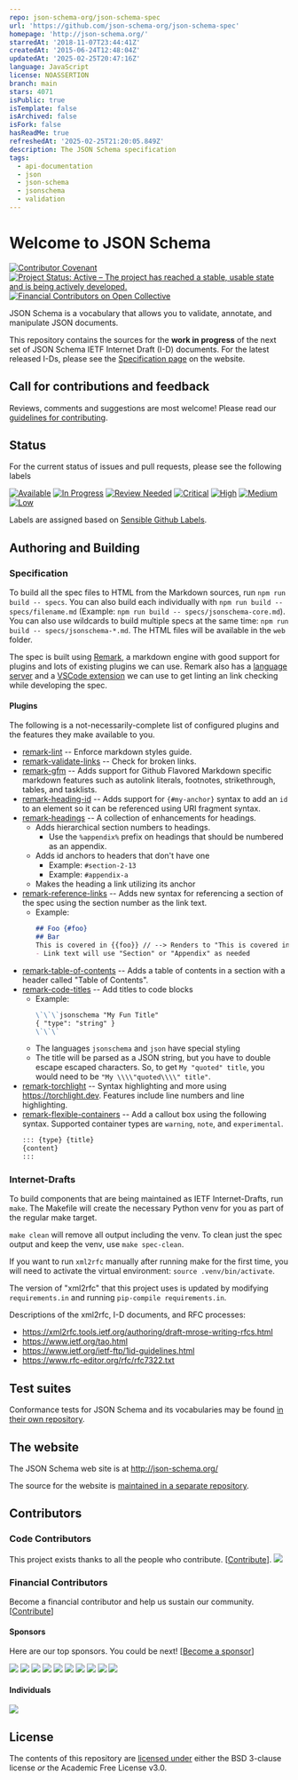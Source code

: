 ```yaml
---
repo: json-schema-org/json-schema-spec
url: 'https://github.com/json-schema-org/json-schema-spec'
homepage: 'http://json-schema.org/'
starredAt: '2018-11-07T23:44:41Z'
createdAt: '2015-06-24T12:48:04Z'
updatedAt: '2025-02-25T20:47:16Z'
language: JavaScript
license: NOASSERTION
branch: main
stars: 4071
isPublic: true
isTemplate: false
isArchived: false
isFork: false
hasReadMe: true
refreshedAt: '2025-02-25T21:20:05.849Z'
description: The JSON Schema specification
tags:
  - api-documentation
  - json
  - json-schema
  - jsonschema
  - validation
---
```


# Welcome to JSON Schema
[![Contributor Covenant](https://img.shields.io/badge/Contributor%20Covenant-2.1-4baaaa.svg)](https://github.com/json-schema-org/.github/blob/main/CODE_OF_CONDUCT.md)
[![Project Status: Active – The project has reached a stable, usable state and is being actively developed.](https://www.repostatus.org/badges/latest/active.svg)](https://www.repostatus.org/#active)
[![Financial Contributors on Open Collective](https://opencollective.com/json-schema/all/badge.svg?label=financial+contributors)](https://opencollective.com/json-schema)

JSON Schema is a vocabulary that allows you to validate, annotate, and
manipulate JSON documents.

This repository contains the sources for the **work in progress** of the next
set of JSON Schema IETF Internet Draft (I-D) documents. For the latest released
I-Ds, please see the
[Specification page](http://json-schema.org/specification.html) on the website.

## Call for contributions and feedback

Reviews, comments and suggestions are most welcome!
Please read our [guidelines for contributing](CONTRIBUTING.md).

## Status

For the current status of issues and pull requests, please see the following
labels

[![Available](https://img.shields.io/github/issues/json-schema-org/json-schema-spec/Status:%20Available.svg?color=brightgreen)](https://github.com/json-schema-org/json-schema-spec/issues?q=is%3Aopen+is%3Aissue+label%3A%22Status%3A+Available%22)
[![In Progress](https://img.shields.io/github/issues/json-schema-org/json-schema-spec/Status:%20In%20Progress.svg)](https://github.com/json-schema-org/json-schema-spec/labels/Status:%20In%20Progress)
[![Review Needed](https://img.shields.io/github/issues/json-schema-org/json-schema-spec/Status:%20Review%20Needed.svg)](https://github.com/json-schema-org/json-schema-spec/labels/Status%3A%20Review%20Needed)
[![Critical](https://img.shields.io/github/issues/json-schema-org/json-schema-spec/Priority:%20Critical.svg?color=critical
)](https://github.com/json-schema-org/json-schema-spec/labels/Priority%3A%20Critical)
[![High](https://img.shields.io/github/issues/json-schema-org/json-schema-spec/Priority:%20High.svg?color=important)](https://github.com/json-schema-org/json-schema-spec/labels/Priority%3A%20High)
[![Medium](https://img.shields.io/github/issues/json-schema-org/json-schema-spec/Priority:%20Medium.svg)](https://github.com/json-schema-org/json-schema-spec/labels/Priority%3A%20Medium)
[![Low](https://img.shields.io/github/issues/json-schema-org/json-schema-spec/Priority:%20Low.svg)](https://github.com/json-schema-org/json-schema-spec/labels/Priority%3A%20Low)

Labels are assigned based on
[Sensible Github Labels](https://github.com/Relequestual/sensible-github-labels).

## Authoring and Building

### Specification
To build all the spec files to HTML from the Markdown sources, run `npm run
build -- specs`. You can also build each individually with `npm run build --
specs/filename.md` (Example: `npm run build -- specs/jsonschema-core.md`). You
can also use wildcards to build multiple specs at the same time: `npm run build
-- specs/jsonschema-*.md`. The HTML files will be available in the `web` folder.

The spec is built using [Remark](https://remark.js.org/), a markdown engine with
good support for plugins and lots of existing plugins we can use. Remark also
has a [language server](https://github.com/remarkjs/remark-language-server) and
a [VSCode extension](https://github.com/remarkjs/vscode-remark) we can use to
get linting an link checking while developing the spec.

#### Plugins

The following is a not-necessarily-complete list of configured plugins and the
features they make available to you.

- [remark-lint](https://github.com/remarkjs/remark-lint) -- Enforce markdown
  styles guide.
- [remark-validate-links](https://github.com/remarkjs/remark-validate-links) --
  Check for broken links.
- [remark-gfm](https://github.com/remarkjs/remark-gfm) -- Adds support for
  Github Flavored Markdown specific markdown features such as autolink literals,
  footnotes, strikethrough, tables, and tasklists.
- [remark-heading-id](https://github.com/imcuttle/remark-heading-id) -- Adds
  support for `{#my-anchor}` syntax to add an `id` to an element so it can be
  referenced using URI fragment syntax.
- [remark-headings](/json-schema-org/json-schema-spec/blob/main/remark/remark-headings.js)
  -- A collection of enhancements for headings.
  - Adds hierarchical section numbers to headings.
    - Use the `%appendix%` prefix on headings that should be numbered as an
      appendix.
  - Adds id anchors to headers that don't have one
    - Example: `#section-2-13`
    - Example: `#appendix-a`
  - Makes the heading a link utilizing its anchor
- [remark-reference-links](/json-schema-org/json-schema-spec/blob/main/remark/remark-reference-links.js)
  -- Adds new syntax for referencing a section of the spec using the section
  number as the link text.
  - Example:
    ```markdown
    ## Foo {#foo}
    ## Bar
    This is covered in {{foo}} // --> Renders to "This is covered in [Section 2.3](#foo)"
    - Link text will use "Section" or "Appendix" as needed
    ```
- [remark-table-of-contents](/json-schema-org/json-schema-spec/blob/main/remark/remark-table-of-contents.js)
  -- Adds a table of contents in a section with a header called "Table of
  Contents".
- [remark-code-titles](/json-schema-org/json-schema-spec/blob/main/remark/remark-code-titles.js)
  -- Add titles to code blocks
  - Example:
    ```markdown
    \`\`\`jsonschema "My Fun Title"
    { "type": "string" }
    \`\`\`
    ```
  - The languages `jsonschema` and `json` have special styling
  - The title will be parsed as a JSON string, but you have to double escape
    escaped characters. So, to get `My "quoted" title`, you would need to be
    `"My \\\\"quoted\\\\" title"`.
- [remark-torchlight](https://github.com/torchlight-api/remark-torchlight) --
  Syntax highlighting and more using <https://torchlight.dev>. Features include
  line numbers and line highlighting.
- [remark-flexible-containers](https://github.com/ipikuka/remark-flexible-containers)
  -- Add a callout box using the following syntax. Supported container types are
  `warning`, `note`, and `experimental`.
  ```markdown
  ::: {type} {title}
  {content}
  :::
  ```

### Internet-Drafts

To build components that are being maintained as IETF Internet-Drafts, run
`make`. The Makefile will create the necessary Python venv for you as part of
the regular make target.

`make clean` will remove all output including the venv. To clean just the spec
output and keep the venv, use `make spec-clean`.

If you want to run `xml2rfc` manually after running make for the first time, you
will need to activate the virtual environment: `source .venv/bin/activate`.

The version of "xml2rfc" that this project uses is updated by modifying
`requirements.in` and running `pip-compile requirements.in`.

Descriptions of the xml2rfc, I-D documents, and RFC processes:

- <https://xml2rfc.tools.ietf.org/authoring/draft-mrose-writing-rfcs.html>
- <https://www.ietf.org/tao.html>
- <https://www.ietf.org/ietf-ftp/1id-guidelines.html>
- <https://www.rfc-editor.org/rfc/rfc7322.txt>

## Test suites

Conformance tests for JSON Schema and its vocabularies may be found
[in their own repository](https://github.com/json-schema-org/JSON-Schema-Test-Suite).

## The website

The JSON Schema web site is at <http://json-schema.org/>

The source for the website is [maintained in a separate repository](https://github.com/json-schema-org/website).

## Contributors

### Code Contributors

This project exists thanks to all the people who contribute. \[[Contribute](CONTRIBUTING.md)].
<a href="https://github.com/json-schema-org/json-schema-spec/graphs/contributors"><img src="https://opencollective.com/json-schema/contributors.svg?width=890&button=false" /></a>

### Financial Contributors

Become a financial contributor and help us sustain our community. \[[Contribute](https://opencollective.com/json-schema/contribute)]

#### Sponsors

Here are our top sponsors. You could be next! \[[Become a sponsor](https://opencollective.com/json-schema#sponsor)]

<a href="https://opencollective.com/json-schema/sponsor/0/website" target="_blank"><img src="https://opencollective.com/json-schema/sponsor/0/avatar.svg"></a>
<a href="https://opencollective.com/json-schema/sponsor/1/website" target="_blank"><img src="https://opencollective.com/json-schema/sponsor/1/avatar.svg"></a>
<a href="https://opencollective.com/json-schema/sponsor/2/website" target="_blank"><img src="https://opencollective.com/json-schema/sponsor/2/avatar.svg"></a>
<a href="https://opencollective.com/json-schema/sponsor/3/website" target="_blank"><img src="https://opencollective.com/json-schema/sponsor/3/avatar.svg"></a>
<a href="https://opencollective.com/json-schema/sponsor/4/website" target="_blank"><img src="https://opencollective.com/json-schema/sponsor/4/avatar.svg"></a>
<a href="https://opencollective.com/json-schema/sponsor/5/website" target="_blank"><img src="https://opencollective.com/json-schema/sponsor/5/avatar.svg"></a>
<a href="https://opencollective.com/json-schema/sponsor/6/website" target="_blank"><img src="https://opencollective.com/json-schema/sponsor/6/avatar.svg"></a>
<a href="https://opencollective.com/json-schema/sponsor/7/website" target="_blank"><img src="https://opencollective.com/json-schema/sponsor/7/avatar.svg"></a>
<a href="https://opencollective.com/json-schema/sponsor/8/website" target="_blank"><img src="https://opencollective.com/json-schema/sponsor/8/avatar.svg"></a>
<a href="https://opencollective.com/json-schema/sponsor/9/website" target="_blank"><img src="https://opencollective.com/json-schema/sponsor/9/avatar.svg"></a>

#### Individuals

<a href="https://opencollective.com/json-schema"><img src="https://opencollective.com/json-schema/individuals.svg?width=890"></a>

## License

The contents of this repository are [licensed under](./LICENSE) either the BSD
3-clause license *or* the Academic Free License v3.0.
